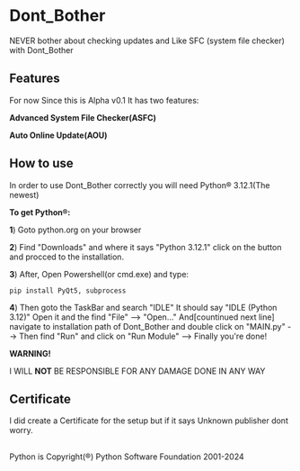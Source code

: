 # Dont_Bother
NEVER bother about checking updates and Like SFC (system file checker) with Dont_Bother


## Features

For now Since this is Alpha v0.1 It has two features:

**Advanced System File Checker(ASFC)**

**Auto Online Update(AOU)**

## How to use
In order to use Dont_Bother correctly you will need Python® 3.12.1(The newest) 

**To get Python®:**

**1**) Goto python.org on your browser

**2**) Find "Downloads" and where it says "Python 3.12.1" click on the button and procced to the installation.

**3**) After, Open Powershell(or cmd.exe) and type:

`pip install PyQt5, subprocess`

**4**) Then goto the TaskBar and search "IDLE" It should say "IDLE (Python 3.12)" Open it and the find "File" --> "Open..." And[countinued next line]
navigate to installation path of Dont_Bother and double click on "MAIN.py" -->
Then find "Run" and click on "Run Module" --> Finally you're done!

**WARNING!**

I WILL **NOT** BE RESPONSIBLE FOR ANY DAMAGE DONE IN ANY WAY

## Certificate

I did create a Certificate for the setup but if it says Unknown publisher dont worry.


##
Python is Copyright(®) 
Python Software Foundation 2001-2024
